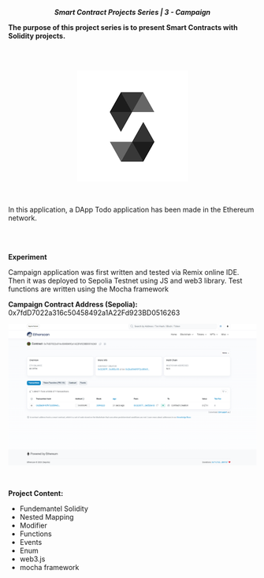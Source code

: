**_<center>Smart Contract Projects Series | 3 - Campaign </center>_**

**The purpose of this project series is to present Smart Contracts with Solidity projects.**

<br>

<br>

<p align="center">
  <img width="" src="./img/solidity.png">
  <br>
</p>

<br>

In this application, a DApp Todo application has been made in the Ethereum network.

<br>

<br>

**Experiment**

Campaign application was first written and tested via Remix online IDE. Then it was deployed to Sepolia Testnet using JS and web3 library. Test functions are written using the Mocha framework

**Campaign Contract Address (Sepolia):** 0x7fdD7022a316c50458492a1A22Fd923BD0516263

<p align="center">
  <img width="" src="./img/deployed.png">
  <br>
</p>

<br>

**Project Content:**

- Fundemantel Solidity
- Nested Mapping
- Modifier
- Functions
- Events
- Enum
- web3.js
- mocha framework

